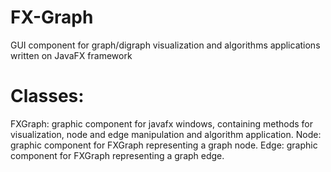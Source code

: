 # FX-Graph
GUI component for graph/digraph visualization and algorithms applications written on JavaFX framework

# Classes:
FXGraph: graphic component for javafx windows, containing methods for visualization, node and edge manipulation and algorithm application.
Node: graphic component for FXGraph representing a graph node.
Edge: graphic component for FXGraph representing a graph edge.



